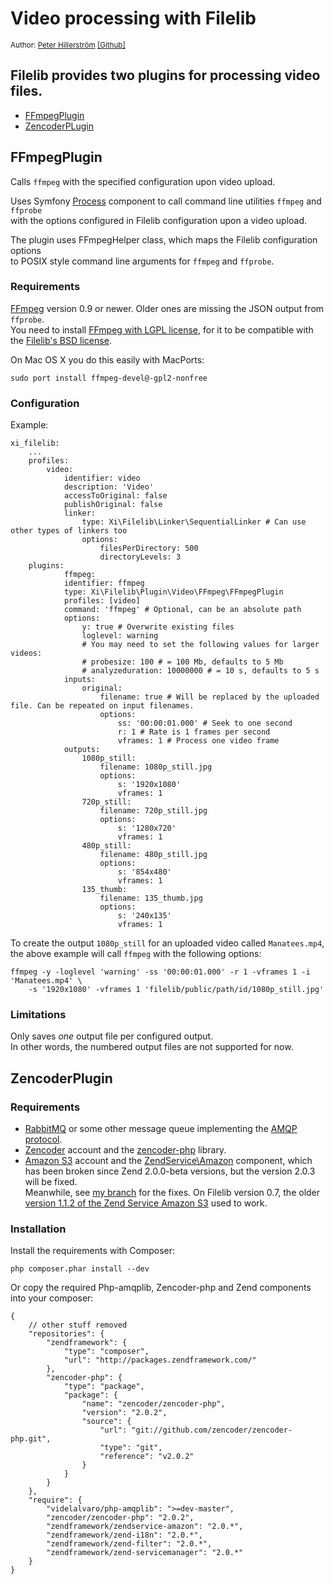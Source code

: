 # Video processing with Filelib

<small>Author: [Peter Hillerström](http://composed.nu/peterhil) [[Github]](https://github.com/peterhil)</small>


## Filelib provides two plugins for processing video files.

- <a href="#ffmpeg">FFmpegPlugin</a>
- <a href="#zencoder">ZencoderPLugin</a>


## <a name="ffmpeg">FFmpegPlugin</a>

Calls `ffmpeg` with the specified configuration upon video
upload.
 
Uses Symfony
[Process](http://symfony.com/doc/current/components/process.html) 
component to call command line utilities `ffmpeg` and `ffprobe`  
with the options configured in Filelib configuration upon a video upload.

The plugin uses FFmpegHelper class, which maps the Filelib
configuration options  
to POSIX style command line arguments for `ffmpeg` and `ffprobe`.


### Requirements

[FFmpeg](http://ffmpeg.org/download.html) version 0.9 or newer. Older
ones are missing the JSON output from `ffprobe`.  
You need to install [FFmpeg with LGPL license](http://ffmpeg.org/legal.html), for it to be compatible with the [Filelib's BSD license](https://github.com/xi-project/xi-filelib/blob/master/LICENSE).

On Mac OS X you do this easily with MacPorts:

```
sudo port install ffmpeg-devel@-gpl2-nonfree
```

### Configuration

Example:

    xi_filelib:
        ...
        profiles:
            video:
                identifier: video
                description: 'Video'
                accessToOriginal: false
                publishOriginal: false
                linker:
                    type: Xi\Filelib\Linker\SequentialLinker # Can use other types of linkers too
                    options:
                        filesPerDirectory: 500
                        directoryLevels: 3
    	plugins:
    	        ffmpeg:
                identifier: ffmpeg
                type: Xi\Filelib\Plugin\Video\FFmpeg\FFmpegPlugin
                profiles: [video]
                command: 'ffmpeg' # Optional, can be an absolute path
                options:
                    y: true # Overwrite existing files
                    loglevel: warning
    				# You may need to set the following values for larger videos:
                    # probesize: 100 # = 100 Mb, defaults to 5 Mb
                    # analyzeduration: 10000000 # = 10 s, defaults to 5 s
                inputs:
                    original:
                        filename: true # Will be replaced by the uploaded file. Can be repeated on input filenames.
                        options:
                            ss: '00:00:01.000' # Seek to one second
                            r: 1 # Rate is 1 frames per second
                            vframes: 1 # Process one video frame
                outputs:
                    1080p_still:
                        filename: 1080p_still.jpg
                        options:
                            s: '1920x1080'
                            vframes: 1
                    720p_still:
                        filename: 720p_still.jpg
                        options:
                            s: '1280x720'
                            vframes: 1
                    480p_still:
                        filename: 480p_still.jpg
                        options:
                            s: '854x480'
                            vframes: 1
                    135_thumb:
                        filename: 135_thumb.jpg
                        options:
                            s: '240x135'
                            vframes: 1

To create the output `1080p_still` for an uploaded video called `Manatees.mp4`,  
the above example will call `ffmpeg` with the following options:

    ffmpeg -y -loglevel 'warning' -ss '00:00:01.000' -r 1 -vframes 1 -i 'Manatees.mp4' \
        -s '1920x1080' -vframes 1 'filelib/public/path/id/1080p_still.jpg'


### Limitations

Only saves *one* output file per configured output.  
In other words, the numbered output files are not supported for now.



## <a name="zencoder">ZencoderPlugin</a>


### Requirements

- [RabbitMQ](http://www.rabbitmq.com/) or some other message queue implementing the [AMQP protocol](http://en.wikipedia.org/wiki/Advanced_Message_Queuing_Protocol).
- [Zencoder](http://zencoder.com/) account and the [zencoder-php](https://github.com/zencoder/zencoder-php) library.
- [Amazon S3](http://aws.amazon.com/s3/) account and the
  [ZendService\Amazon](https://github.com/zendframework/ZendService_Amazon)
  component, which has been broken since Zend 2.0.0-beta versions, but the version
  2.0.3 will be fixed.  
  Meanwhile, see [my branch](https://github.com/peterhil/ZendService_Amazon/tree/fix-s3-client) for the fixes. 
  On Filelib version 0.7, the older [version 1.1.2
  of the Zend Service Amazon S3](http://framework.zend.com/manual/1.12/en/zend.service.amazon.html) used to work.


### Installation

Install the requirements with Composer:

    php composer.phar install --dev

Or copy the required Php-amqplib, Zencoder-php and Zend components into your composer:

    {
        // other stuff removed
        "repositories": {
            "zendframework": {
                "type": "composer",
                "url": "http://packages.zendframework.com/"
            },
            "zencoder-php": {
                "type": "package",
                "package": {
                    "name": "zencoder/zencoder-php",
                    "version": "2.0.2",
                    "source": {
                        "url": "git://github.com/zencoder/zencoder-php.git",
                        "type": "git",
                        "reference": "v2.0.2"
                    }
                }
            }
        },
        "require": {
            "videlalvaro/php-amqplib": ">=dev-master",
            "zencoder/zencoder-php": "2.0.2",
            "zendframework/zendservice-amazon": "2.0.*",
            "zendframework/zend-i18n": "2.0.*",
            "zendframework/zend-filter": "2.0.*",
            "zendframework/zend-servicemanager": "2.0.*"
        }
    }
